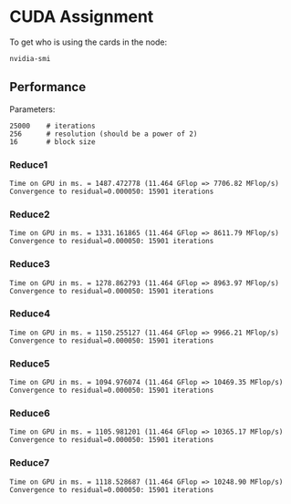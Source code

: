 # CUDA Assignment

To get who is using the cards in the node:

```bash
nvidia-smi
```

## Performance

Parameters:

```
25000    # iterations
256      # resolution (should be a power of 2)
16       # block size
```

### Reduce1

```
Time on GPU in ms. = 1487.472778 (11.464 GFlop => 7706.82 MFlop/s)
Convergence to residual=0.000050: 15901 iterations
```

### Reduce2

```
Time on GPU in ms. = 1331.161865 (11.464 GFlop => 8611.79 MFlop/s)
Convergence to residual=0.000050: 15901 iterations
```

### Reduce3

```
Time on GPU in ms. = 1278.862793 (11.464 GFlop => 8963.97 MFlop/s)
Convergence to residual=0.000050: 15901 iterations
```

### Reduce4

```
Time on GPU in ms. = 1150.255127 (11.464 GFlop => 9966.21 MFlop/s)
Convergence to residual=0.000050: 15901 iterations
```

### Reduce5

```
Time on GPU in ms. = 1094.976074 (11.464 GFlop => 10469.35 MFlop/s)
Convergence to residual=0.000050: 15901 iterations
```

### Reduce6

```
Time on GPU in ms. = 1105.981201 (11.464 GFlop => 10365.17 MFlop/s)
Convergence to residual=0.000050: 15901 iterations
```

### Reduce7

```
Time on GPU in ms. = 1118.528687 (11.464 GFlop => 10248.90 MFlop/s)
Convergence to residual=0.000050: 15901 iterations
```

